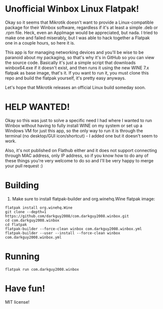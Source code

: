 # Unofficial Winbox Linux Flatpak!
Okay so it seems that Mikrotik doesn't want to provide a Linux-compatible package for their Winbox software, regardless if it's at least a simple .deb or .rpm file. Heck, even an AppImage would be appreciated, but nada. I tried to make one and failed miserably, but I was able to hack together a Flatpak one in a couple hours, so here it is.

This app is for managing networking devices and you'll be wise to be paranoid about my packaging, so that's why it's in GitHub so you can view the source code. Basically it's just a simple script that downloads winbox64.exe if it doesn't exist, and then runs it using the new WINE 7.x flatpak as base image, that's it. If you want to run it, you must clone this repo and build the flatpak yourself, it's pretty easy anyways.

Let's hope that Mikrotik releases an official Linux build someday soon.

# HELP WANTED!
Okay so this was just to solve a specific need I had where I wanted to run Winbox without having to fully install WINE on my system or set up a Windows VM for just this app, so the only way to run it is through the terminal (no desktop/GUI icon/shortcut) - I added one but it doesn't seem to work.

Also, it's not published on Flathub either and it does not support connecting through MAC address, only IP address, so if you know how to do any of these things you're very welcome to do so and I'll be very happy to merge your pull request :)

# Building
1. Make sure to install flatpak-builder and org.winehq.Wine flatpak image:
```
flatpak install org.winehq.Wine
git clone --depth=1 https://github.com/darkguy2008/com.darkguy2008.winbox.git
cd com.darkguy2008.winbox
cd flatpak
flatpak-builder --force-clean winbox com.darkguy2008.winbox.yml
flatpak-builder --user --install --force-clean winbox com.darkguy2008.winbox.yml
```

# Running
```
flatpak run com.darkguy2008.winbox
```

# Have fun!
MIT license!
